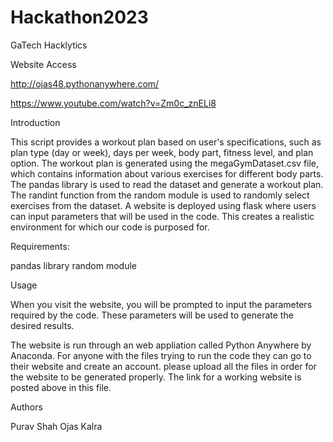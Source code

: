 # Hackathon2023
GaTech Hacklytics

Website Access

http://ojas48.pythonanywhere.com/

https://www.youtube.com/watch?v=Zm0c_znELi8

Introduction

This script provides a workout plan based on user's specifications, such as plan type (day or week), days per week, body part, fitness level, and plan option. The workout plan is generated using the megaGymDataset.csv file, which contains information about various exercises for different body parts. The pandas library is used to read the dataset and generate a workout plan. The randint function from the random module is used to randomly select exercises from the dataset. A website is deployed using flask where users can input parameters that will be used in the code. This creates a realistic environment for which our code is purposed for.

Requirements:

pandas library
random module

Usage

When you visit the website, you will be prompted to input the parameters required by the code. These parameters will be used to generate the desired results.

The website is run through an web appliation called Python Anywhere by Anaconda. For anyone with the files trying to run the code they can go to their website and create an account. please upload all the files in order for the website to be generated properly. The link for a working website is posted above in this file. 

Authors

Purav Shah
Ojas Kalra 
